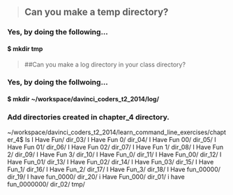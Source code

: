 > ## Can you make a temp directory?

### Yes, by doing the following...

#### $ mkdir tmp

> ##Can you make a log directory in your class directory?

### Yes, by doing the follwoing...

#### $ mkdir ~/workspace/davinci_coders_t2_2014/log/

### Add directories created in chapter_4 directory.

~/workspace/davinci_coders_t2_2014/learn_command_line_exercises/chapter_4$ ls
I Have Fun/         dir_03/
I Have Fun 0/       dir_04/
I Have Fun 00/      dir_05/
I Have Fun 01/      dir_06/
I Have Fun 02/      dir_07/
I Have Fun 1/       dir_08/
I Have Fun 2/       dir_09/
I Have Fun 3/       dir_10/
I Have Fun_0/       dir_11/
I Have Fun_00/      dir_12/
I Have Fun_01/      dir_13/
I Have Fun_02/      dir_14/
I Have Fun_03/      dir_15/
I Have Fun_1/       dir_16/
I Have Fun_2/       dir_17/
I Have Fun_3/       dir_18/
I Have fun_00000/   dir_19/
I have fun_0000/    dir_20/
                    i Have Fun_000/
dir_01/             i have fun_0000000/
dir_02/             tmp/
